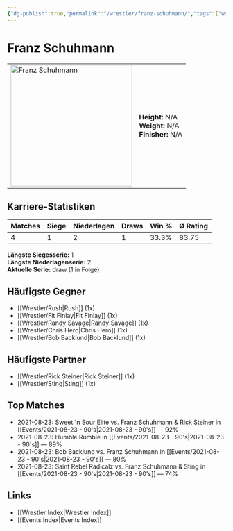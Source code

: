 ```yaml
---
{"dg-publish":true,"permalink":"/wrestler/franz-schuhmann/","tags":["wrestler"],"noteIcon":"","created":"2025-08-11T09:33:18.766+02:00"}
---
```



# Franz Schuhmann

<table>
<tr>
<td><img src="Franz Schuhmann.png" width="280" alt="Franz Schuhmann"></td>
<td>
<b>Height:</b> N/A<br>
<b>Weight:</b> N/A<br>
<b>Finisher:</b> N/A<br>
</td>
</tr>
</table>

## Karriere-Statistiken

| Matches | Siege | Niederlagen | Draws | Win % | Ø Rating |
|---------|-------|-------------|-------|-------|-----------|
| 4 | 1 | 2 | 1 | 33.3% | 83.75 |

**Längste Siegesserie:** 1<br>**Längste Niederlagenserie:** 2<br>**Aktuelle Serie:** draw (1 in Folge)


## Häufigste Gegner
- [[Wrestler/Rush\|Rush]] (1x)
- [[Wrestler/Fit Finlay\|Fit Finlay]] (1x)
- [[Wrestler/Randy Savage\|Randy Savage]] (1x)
- [[Wrestler/Chris Hero\|Chris Hero]] (1x)
- [[Wrestler/Bob Backlund\|Bob Backlund]] (1x)

## Häufigste Partner
- [[Wrestler/Rick Steiner\|Rick Steiner]] (1x)
- [[Wrestler/Sting\|Sting]] (1x)

## Top Matches
- 2021-08-23: Sweet 'n Sour Elite vs. Franz Schuhmann & Rick Steiner in [[Events/2021-08-23 - 90's\|2021-08-23 - 90's]] — 92%
- 2021-08-23: Humble Rumble in [[Events/2021-08-23 - 90's\|2021-08-23 - 90's]] — 89%
- 2021-08-23: Bob Backlund vs. Franz Schuhmann in [[Events/2021-08-23 - 90's\|2021-08-23 - 90's]] — 80%
- 2021-08-23: Saint Rebel Radicalz vs. Franz Schuhmann & Sting in [[Events/2021-08-23 - 90's\|2021-08-23 - 90's]] — 74%

## Links
- [[Wrestler Index\|Wrestler Index]]
- [[Events Index\|Events Index]]
